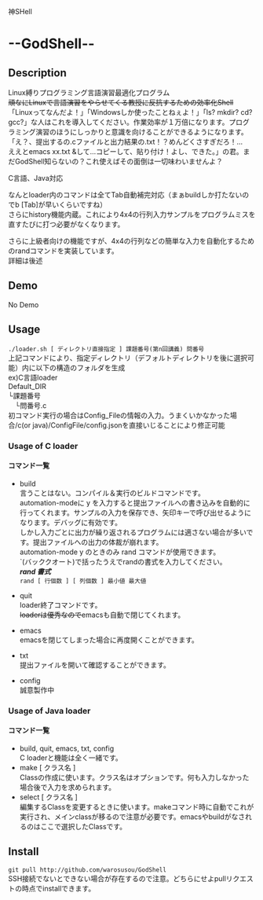 神SHell
# --GodShell--

## Description
Linux縛りプログラミング言語演習最適化プログラム  
<s>頑なにLinuxで言語演習をやらせてくる教授に反抗するための効率化Shell</s>  
「Linuxってなんだよ！」「Windowsしか使ったことねぇよ！」「ls? mkdir? cd? gcc?」な人はこれを導入してください。作業効率が１万倍になります。プログラミング演習のほうにしっかりと意識を向けることができるようになります。  
「え？、提出するの.cファイルと出力結果の.txt！？めんどくさすぎだろ！…  
ええとemacs xx.txt &して…コピーして、貼り付け！よし、できた。」の君。まだGodShell知らないの？これ使えばその面倒は一切味わいませんよ？  

C言語、Java対応  

なんとloader内のコマンドは全てTab自動補完対応（まぁbuildしか打たないのでb [Tab]が早いくらいですね）  
さらにhistory機能内蔵。これにより4x4の行列入力サンプルをプログラムミスを直すたびに打つ必要がなくなります。

さらに上級者向けの機能ですが、4x4の行列などの簡単な入力を自動化するためのrandコマンドを実装しています。  
詳細は後述

## Demo

No Demo  

## Usage
`./loader.sh [ ディレクトリ直接指定 ] 課題番号(第n回講義) 問番号`  
上記コマンドにより、指定ディレクトリ（デフォルトディレクトリを後に選択可能）内に以下の構造のフォルダを生成  
ex)C言語loader  
Default_DIR  
└課題番号  
　└問番号.c  
初コマンド実行の場合はConfig_Fileの情報の入力。うまくいかなかった場合/c(or java)/ConfigFile/config.jsonを直接いじることにより修正可能  

### Usage of C loader

#### コマンド一覧  
- build  
言うことはない。コンパイル＆実行のビルドコマンドです。  
automation-modeに y を入力すると提出ファイルへの書き込みを自動的に行ってくれます。サンプルの入力を保存でき、矢印キーで呼び出せるようになります。デバッグに有効です。  
しかし入力ごとに出力が繰り返されるプログラムには適さない場合が多いです。提出ファイルへの出力の体裁が崩れます。  
automation-mode y のときのみ rand コマンドが使用できます。  
\`(バッククオート)で括ったうえでrandの書式を入力してください。  
***rand 書式***  
`rand [ 行個数 ] [ 列個数 ] 最小値 最大値`  

- quit  
loader終了コマンドです。  
<s>loaderは優秀なので</s>emacsも自動で閉じてくれます。  
- emacs  
emacsを閉じてしまった場合に再度開くことができます。  
- txt  
提出ファイルを開いて確認することができます。
- config  
誠意製作中  

### Usage of Java loader

#### コマンド一覧
- build, quit, emacs, txt, config  
C loaderと機能は全く一緒です。
- make [ クラス名 ]  
Classの作成に使います。クラス名はオプションです。何も入力しなかった場合後で入力を求められます。  
- select [ クラス名 ]  
編集するClassを変更するときに使います。makeコマンド時に自動でこれが実行され、メインclassが移るので注意が必要です。emacsやbuildがなされるのはここで選択したClassです。  

## Install
`git pull http://github.com/warosusou/GodShell`  
SSH接続でないとできない場合が存在するので注意。どちらにせよpullリクエストの時点でinstallできます。  
